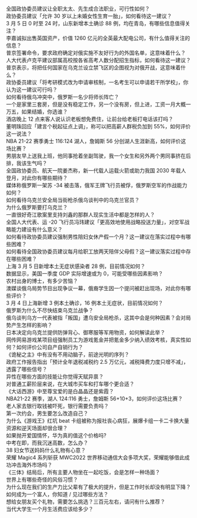 全国政协委员建议让全职太太、先生成合法职业，可行性如何？  
政协委员建议「允许 30 岁以上未婚女性生育一胎」，如何看待这一建议？  
3 月 5 日 0 时至 24 时，山东新增本土确诊 88 例，均在青岛，有哪些信息值得关注？  
李嘉诚拟出售英国资产，价值 1260 亿元的全英最大配电公司，有什么值得关注的信息？  
普京签署命令，要求政府确定对俄实施不友好行为的外国名单，这意味着什么？  
人大代表卢克平建议部属高校按各省高考人数分配招生指标，如何看待这一建议？  
普京表示，将把任何国家在乌克兰设立禁飞区的企图视为对俄开战，这意味着什么？  
政协委员建议「将考研模式改为申请审核制，一名考生可以申请若干所学校」，你认为这一建议可行吗？  
如何看待俄乌冲突中，俄罗斯一名少将师长阵亡？  
一个是家里三套房，但是没有稳定工作，另一个没有房，但上进，工资一月大概一万五，如果结婚，你选谁？  
酒店晚上 12 点来客人说认识老板想免费住，让前台给老板打电话该打吗？  
董明珠回应「建言个税起征点上调」，称可以把高薪人群税负加到 55%，如何评价这一说法？  
NBA 21-22 赛季勇士 116:124 湖人，詹姆斯 56 分创湖人生涯新高，如何评价这场比赛？  
男朋友早上送我上班，他同事抢着坐副驾驶，我一个女生和另外两个男同事挤在后排，我该生气吗？  
全国政协委员、航天一院姜杰称，新一代载人运载火箭或助力我国 2030 年载人登月，对此你有哪些期待？  
媒体称俄罗斯一架苏 -34 被击落，俄军王牌飞行员被俘，俄罗斯空军的作战能力如何？  
如何看待乌克兰安全局当街枪杀俄乌谈判中的乌克兰官员？  
为什么俄罗斯要打乌克兰？  
一直很好奇江歌案里支持刘鑫的那群人现实生活中都是怎样的人？  
全国人大代表、运 -20 飞行员冯玮建议「更高效地使用战略投送力量」，对空军战略能力建设有什么意义？  
如何看待政协委员建议强制男性陪妇女休产假一个月？这一建议在落实过程中有哪些困难？  
如何看待全国政协委员建议每月给职工放两天陪伴父母假？这一建议落实过程中存在哪些困难？  
上海 3 月 5 日新增本土无症状感染者 28 例，目前情况如何？  
数据显示，美国一季度 GDP 实际增速或为 0，可能受哪些因素影响？  
农村出身的博士，有多少苦恼？  
澳媒谈俄乌局势节目出现争议一幕，俄裔学生因一个提问被赶出现场，对此你有哪些评价？  
3 月 4 日上海新增 3 例本土确诊，16 例本土无症状，目前情况如何？  
俄罗斯为什么不尽快结束乌克兰战争？  
俄乌谈判乌方一代表被指「叛国」遭乌安全局枪杀，这其中会是何种因素？会对局势产生怎样的影响？  
日本决定向乌克兰提供防弹背心、御寒服等军用物资，如何解读此举？  
网传网易游戏某项目组强制员工为游戏氪金并把氪金多少纳入绩效考核，真实性如何？如何评价公司自产自销行为？  
《诡秘之主》中有没有不用动脑子，前途光明的序列？  
政府工作报告指出「预计全年退税减税约 2.5 万亿元，减税降费力度只增不减」，透露了哪些信号？  
异性在哪些方面的技能让你觉得天赋异禀？  
对普通工薪阶层来说，在大城市买车和打车哪个更合适？  
《大话西游》中至尊宝爱的是白晶晶还是紫霞？  
NBA21-22 赛季，湖人 124:116 勇士，詹姆斯 56+10+3，如何评价这场比赛？  
老人家去银行取钱被吓死，银行需要负责吗？  
第一次约会，男生要怎么改造自己？  
为什么《游戏王》红坑 beat 卡组被称为报社丧心病狂，展爆卡组一卡二卡换大量资源和逆天场面却很合理？  
如果抛开爱国情怀，华为真的值这个价格吗?  
中考在即，而我沉迷高数，怎么办？  
38 妇女节送妈妈什么礼物有心意？  
荣耀 Magic4 系列斩获 MWC2022 世界移动通信大会多项大奖，荣耀能够借此成功冲击海外市场吗？  
《三体》结局后，所有主要人物坐在一起吃饭，会是怎样一种场面？  
世界上有哪些奇怪的风俗习惯？  
为什么现在我们的生产力比父辈有了极大的提升，但是工作时长却没有明显下降？  
如何成为一个富人，你知道 / 见过哪些方法？  
想给女朋友买个礼物，需要怎么挑选？三百元左右，请问有什么推荐？  
当代大学生一个月生活费应该给多少？  
